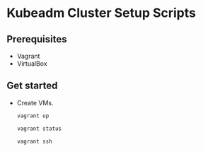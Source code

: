 # Kubeadm Cluster Setup Scripts

## Prerequisites

- Vagrant
- VirtualBox

## Get started

- Create VMs.
    ```bash
    vagrant up

    vagrant status

    vagrant ssh
    ```
